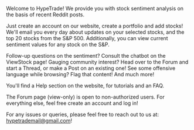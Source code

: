 Welcome to HypeTrade! We provide you with stock sentiment analysis on the basis of recent Reddit posts.

Just create an account on our website, create a portfolio and add stocks! We'll email you every day about updates on your selected stocks, and the top 20 stocks from the S&P 500. Additionally, you can view current sentiment values for any stock on the S&P.

Follow-up questions on the sentiment? Consult the chatbot on the ViewStock page! Gauging community interest? Head over to the Forum and start a Thread, or make a Post on an existing one! See some offensive language while browsing? Flag that content! And much more!

You'll find a Help section on the website, for tutorials and an FAQ.

The Forum page (view-only) is open to non-authorized users. For everything else, feel free create an account and log in!

For any issues or queries, please feel free to reach out to us at: hypetrademail@gmail.com!
